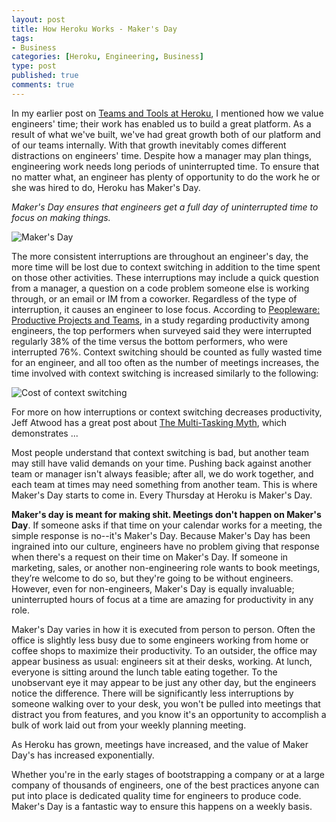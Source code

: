 ```yaml
--- 
layout: post
title: How Heroku Works - Maker's Day
tags: 
- Business
categories: [Heroku, Engineering, Business]
type: post
published: true
comments: true
---
```


In my earlier post on [Teams and Tools at Heroku](/2011/11/02/how-heroku-works-teams-tools/), I mentioned how we value engineers' time; their work has enabled us to build a great platform. As a result of what we've built, we've had great growth both of our platform and of our teams internally. With that growth inevitably comes different distractions on engineers' time. Despite how a manager may plan things, engineering work needs long periods of uninterrupted time. To ensure that no matter what, an engineer has plenty of opportunity to do the work he or she was hired to do, Heroku has Maker's Day.

<!--more-->

*Maker's Day ensures that engineers get a full day of uninterrupted time to focus on making things.*

![Maker's Day](/images/makerday.png)

The more consistent interruptions are throughout an engineer's day, the more time will be lost due to context switching in addition to the time spent on those other activities. These interruptions may include a quick question from a manager, a question on a code problem someone else is working through, or an email or IM from a coworker. Regardless of the type of interruption, it causes an engineer to lose focus. According to [Peopleware: Productive Projects and Teams](http://www.amazon.com/gp/product/0932633439/ref=as_li_tf_tl?ie=UTF8&tag=mypred-20&linkCode=as2&camp=1789&creative=9325&creativeASIN=0932633439), in a study regarding productivity among engineers, the top performers when surveyed said they were interrupted regularly 38% of the time versus the bottom performers, who were interrupted 76%. Context switching should be counted as fully wasted time for an engineer, and all too often as the number of meetings increases, the time involved with context switching is increased similarly to the following:

![Cost of context switching](/images/contextswitch.png)

For more on how interruptions or context switching decreases productivity, Jeff Atwood has a great post about [The Multi-Tasking Myth](http://www.codinghorror.com/blog/2006/09/the-multi-tasking-myth.html), which demonstrates ...

Most people understand that context switching is bad, but another team may still have valid demands on your time. Pushing back against another team or manager isn't always feasible; after all, we do work together, and each team at times may need something from another team. This is where Maker's Day starts to come in. Every Thursday at Heroku is Maker's Day.

**Maker's day is meant for making shit. Meetings don't happen on Maker's Day**. If someone asks if that time on your calendar works for a meeting, the simple response is no--it's Maker's Day. Because Maker's Day has been ingrained into our culture, engineers have no problem giving that response when there's a request on their time on Maker's Day. If someone in marketing, sales, or another non-engineering role wants to book meetings, they’re welcome to do so, but they're going to be without engineers. However, even for non-engineers, Maker's Day is equally invaluable; uninterrupted hours of focus at a time are amazing for productivity in any role.  

Maker's Day varies in how it is executed from person to person. Often the office is slightly less busy due to some engineers working from home or coffee shops to maximize their productivity. To an outsider, the office may appear business as usual: engineers sit at their desks, working. At lunch, everyone is sitting around the lunch table eating together. To the unobservant eye it may appear to be just any other day, but the engineers notice the difference. There will be significantly less interruptions by someone walking over to your desk, you won't be pulled into meetings that distract you from features, and you know it's an opportunity to accomplish a bulk of work laid out from your weekly planning meeting.

As Heroku has grown, meetings have increased, and the value of Maker Day's has increased exponentially.

Whether you're in the early stages of bootstrapping a company or at a large company of thousands of engineers, one of the best practices anyone can put into place is dedicated quality time for engineers to produce code. Maker's Day is a fantastic way to ensure this happens on a weekly basis.